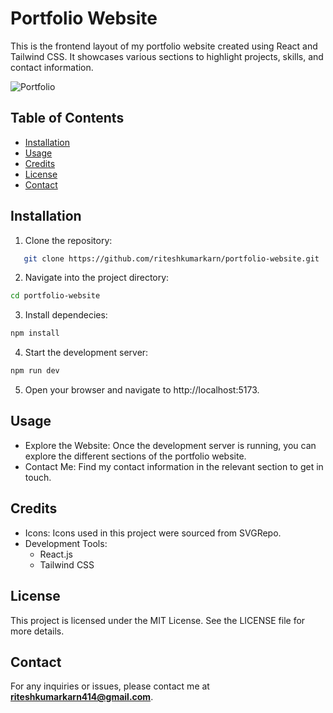 # Portfolio Website

This is the frontend layout of my portfolio website created using React and Tailwind CSS. It showcases various sections to highlight projects, skills, and contact information.

![Portfolio](./assets/Projects/Portfolio.png)

## Table of Contents

- [Installation](#installation)
- [Usage](#usage)
- [Credits](#credits)
- [License](#license)
- [Contact](#contact)

## Installation

1. Clone the repository:

```bash
   git clone https://github.com/riteshkumarkarn/portfolio-website.git
```

2. Navigate into the project directory:

```bash
cd portfolio-website
```

3. Install dependecies:

```bash
npm install
```

4. Start the development server:

```bash
npm run dev
```

5. Open your browser and navigate to http://localhost:5173.

## Usage

- Explore the Website: Once the development server is running, you can explore the different sections of the portfolio website.
- Contact Me: Find my contact information in the relevant section to get in touch.

## Credits

- Icons: Icons used in this project were sourced from SVGRepo.
- Development Tools:
  - React.js
  - Tailwind CSS

## License

This project is licensed under the MIT License. See the LICENSE file for more details.

## Contact

For any inquiries or issues, please contact me at <span style="color: #70B0FF;">**riteshkumarkarn414@gmail.com**</span>.
